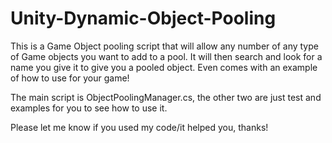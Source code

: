 # Unity-Dynamic-Object-Pooling
This is a Game Object pooling script that will allow any number of any type of Game objects you want to add to a pool. It will then search and look for a name you give it to give you a pooled object. Even comes with an example of how to use for your game! 

The main script is ObjectPoolingManager.cs, the other two are just test and examples for you to see how to use it.

Please let me know if you used my code/it helped you, thanks!
